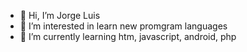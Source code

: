 - 👋 Hi, I’m Jorge Luis
- 👀 I’m interested in learn new promgram languages
- 🌱 I’m currently learning htm, javascript, android, php

<!---
jorgeLQ/jorgeLQ is a ✨ special ✨ repository because its `README.md` (this file) appears on your GitHub profile.
You can click the Preview link to take a look at your changes.
--->

